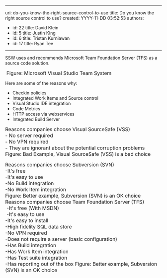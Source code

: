 

---
uri: do-you-know-the-right-source-control-to-use
title: Do you know the right source control to use?
created: YYYY-11-DD 03:52:53
authors:
  - id: 22
    title: David Klein
  - id: 5
    title: Justin King
  - id: 6
    title: Tristan Kurniawan
  - id: 17
    title: Ryan Tee
---




<span class='intro'> SSW uses and recommends Microsoft Team Foundation Server (TFS) as a source code solution. 
 </span>


  <img class="ms-rteCustom-ImageArea" src="/PublishingImages/TFSTeam.jpg" alt="" />&#160;<font class="ms-rteCustom-FigureNormal" size="+0">Figure&#58; Microsoft Visual Studio Team System </font>
<p>Here are some of the reasons why&#58; </p>
<ul>
    <li>Checkin policies </li>
    <li>Integrated Work Items and Source control </li>
    <li>Visual Studio IDE integration </li>
    <li>Code Metrics </li>
    <li>HTTP access via webservices </li>
    <li>Integrated Build Server </li>
</ul>
<font class="ms-rteCustom-GreyBox" size="+0">Reasons companies choose Visual SourceSafe (VSS) <br>
- No server required<br>
- No VPN required <br>
- They are ignorant about the potential corruption problems </font><font class="ms-rteCustom-FigureBad" size="+0">Figure&#58; Bad Example, Visual SourceSafe (VSS) is a bad choice </font>
<p><font class="ms-rteCustom-GreyBox" size="+0">Reasons companies choose Subversion (SVN) <br>
-It's free <br>
-It's easy to use <br>
-No Build integration <br>
-No Work Item integration</font> <br>
<font class="ms-rteCustom-FigureNormal" size="+0">Figure&#58; Better example, Subversion (SVN) is an OK choice <br>
</font><font class="ms-rteCustom-GreyBox" size="+0">Reasons companies choose Team Foundation Server (TFS)<br>
&#160;-It's free (With MSDN)<br>
&#160;-It's easy to use <br>
-It's easy to install <br>
-High fidelity SQL data store <br>
-No VPN required<br>
-Does not require a server (basic configuration) <br>
-Has Build integration <br>
-Has Work Item integration <br>
-Has Test suite integration <br>
-Has reporting out of the box </font><font class="ms-rteCustom-FigureGood" size="+0">Figure&#58; Better example, Subversion (SVN) is an OK choice </font></p>



